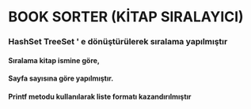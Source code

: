 # BOOK SORTER (KİTAP SIRALAYICI)

### HashSet TreeSet ' e dönüştürülerek sıralama yapılmıştır
#### Sıralama kitap ismine göre,
#### Sayfa sayısına göre yapılmıştır.
#### Printf metodu kullanılarak liste formatı kazandırılmıştır

